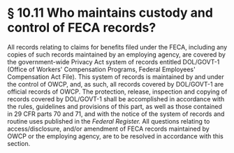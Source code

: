 # § 10.11   Who maintains custody and control of FECA records?

All records relating to claims for benefits filed under the FECA, including any copies of such records maintained by an employing agency, are covered by the government-wide Privacy Act system of records entitled DOL/GOVT-1 (Office of Workers' Compensation Programs, Federal Employees' Compensation Act File). This system of records is maintained by and under the control of OWCP, and, as such, all records covered by DOL/GOVT-1 are official records of OWCP. The protection, release, inspection and copying of records covered by DOL/GOVT-1 shall be accomplished in accordance with the rules, guidelines and provisions of this part, as well as those contained in 29 CFR parts 70 and 71, and with the notice of the system of records and routine uses published in the _Federal Register._ All questions relating to access/disclosure, and/or amendment of FECA records maintained by OWCP or the employing agency, are to be resolved in accordance with this section.




